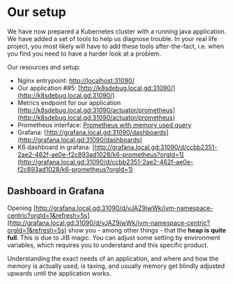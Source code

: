 # Our setup

We have now prepared a Kubernetes cluster with a running java application. 
We have added a set of tools to help us diagnose trouble. In your real life
project, you most likely will have to add these tools  after-the-fact, i.e. 
when you find you need to have a harder look at a problem.

Our resources and setup:

- Nginx entrypoint: [http://localhost:31090/](http://localhost:31090/)
- Our application ##5: [http://k8sdebug.local.gd:31090/](http://k8sdebug.local.gd:31090/)
- Metrics endpoint for our application [http://k8sdebug.local.gd:31090/actuator/prometheus](http://k8sdebug.local.gd:31090/actuator/prometheus)
- Prometheus interface: [Prometheus with memory used query](http://prometheus.local.gd:31090/graph?g0.expr=sum(jvm_memory_max_bytes)&g0.tab=0&g0.display_mode=lines&g0.show_exemplars=0&g0.range_input=5m)
- Grafana: [http://grafana.local.gd:31090/dashboards](http://grafana.local.gd:31090/dashboards)
- K6 dashboard in grafana:  [http://grafana.local.gd:31090/d/ccbb2351-2ae2-462f-ae0e-f2c893ad1028/k6-prometheus?orgId=1](http://grafana.local.gd:31090/d/ccbb2351-2ae2-462f-ae0e-f2c893ad1028/k6-prometheus?orgId=1)

## Dashboard in Grafana

Opening 
[http://grafana.local.gd:31090/d/vJAZ9jwWk/jvm-namespace-centric?orgId=1&refresh=5s](http://grafana.local.gd:31090/d/vJAZ9jwWk/jvm-namespace-centric?orgId=1&refresh=5s)
show you - among other things - that the **heap is quite full**. This is due to
JIB magic. You can adjust some setting by environment variables, which requires you
to understand and this specific product.

Understanding the exact needs of an application, and where and how the memory
is actually used, is taxing, and usually memory get blindly adjusted upwards
until the application works.
